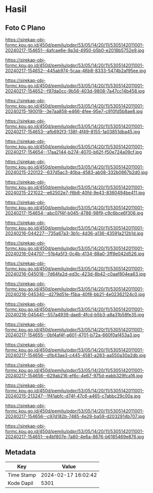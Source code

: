 # Hasil

## Foto C Plano

https://sirekap-obj-formc.kpu.go.id/450d/pemilu/pdpr/53/05/14/20/11/5305142011001-20240217-154651--4afcae6e-9a3d-4950-b5b0-e2018b5752e9.jpg

https://sirekap-obj-formc.kpu.go.id/450d/pemilu/pdpr/53/05/14/20/11/5305142011001-20240217-154652--445ab974-5caa-46b8-8333-5474b2af95ee.jpg

https://sirekap-obj-formc.kpu.go.id/450d/pemilu/pdpr/53/05/14/20/11/5305142011001-20240217-154652--f97da0cc-9b56-403d-9808-7a47cc14b458.jpg

https://sirekap-obj-formc.kpu.go.id/450d/pemilu/pdpr/53/05/14/20/11/5305142011001-20240215-190019--3e7aa858-e466-4fee-95e7-c910fd5b8ae8.jpg

https://sirekap-obj-formc.kpu.go.id/450d/pemilu/pdpr/53/05/14/20/11/5305142011001-20240217-154653--afb692f3-138f-4f49-8155-1a03851dba45.jpg

https://sirekap-obj-formc.kpu.go.id/450d/pemilu/pdpr/53/05/14/20/11/5305142011001-20240217-154654--17aa2144-b274-4070-b62f-f50e724a09cf.jpg

https://sirekap-obj-formc.kpu.go.id/450d/pemilu/pdpr/53/05/14/20/11/5305142011001-20240215-220122--637d5ac3-40ba-4583-ab08-332b0667b2d0.jpg

https://sirekap-obj-formc.kpu.go.id/450d/pemilu/pdpr/53/05/14/20/11/5305142011001-20240215-221022--e62502e7-f6b8-40fd-9e43-8360494be411.jpg

https://sirekap-obj-formc.kpu.go.id/450d/pemilu/pdpr/53/05/14/20/11/5305142011001-20240217-154654--abc07f4f-b045-4786-98f9-c9c6bce6f306.jpg

https://sirekap-obj-formc.kpu.go.id/450d/pemilu/pdpr/53/05/14/20/11/5305142011001-20240216-044227--735a67a3-3b1c-4d36-a136-43591a212b1d.jpg

https://sirekap-obj-formc.kpu.go.id/450d/pemilu/pdpr/53/05/14/20/11/5305142011001-20240216-044707--51b4a5f3-0c4b-4134-88a0-3ff9e042d526.jpg

https://sirekap-obj-formc.kpu.go.id/450d/pemilu/pdpr/53/05/14/20/11/5305142011001-20240216-045018--7d64fa2d-ed3c-423d-8b42-c0aaf804ea63.jpg

https://sirekap-obj-formc.kpu.go.id/450d/pemilu/pdpr/53/05/14/20/11/5305142011001-20240216-045340--d279d51e-f5ba-40f8-bb21-4e02362124c0.jpg

https://sirekap-obj-formc.kpu.go.id/450d/pemilu/pdpr/53/05/14/20/11/5305142011001-20240216-045441--557a4939-dae8-4fcd-b5b3-a8a31b58fe35.jpg

https://sirekap-obj-formc.kpu.go.id/450d/pemilu/pdpr/53/05/14/20/11/5305142011001-20240217-154655--0bf4af4f-a601-4701-b72a-660f0af453a3.jpg

https://sirekap-obj-formc.kpu.go.id/450d/pemilu/pdpr/53/05/14/20/11/5305142011001-20240217-154656--d1b43ae3-c445-4581-a283-aa550a30a2db.jpg

https://sirekap-obj-formc.kpu.go.id/450d/pemilu/pdpr/53/05/14/20/11/5305142011001-20240217-154656--629ab216-ef6c-4e67-975d-eabb329fca16.jpg

https://sirekap-obj-formc.kpu.go.id/450d/pemilu/pdpr/53/05/14/20/11/5305142011001-20240215-213247--1f41abfc-d74f-47c6-a465-c7abbc29c00a.jpg

https://sirekap-obj-formc.kpu.go.id/450d/pemilu/pdpr/53/05/14/20/11/5305142011001-20240217-154656--c97d182b-7485-4e29-ba59-d2032914b707.jpg

https://sirekap-obj-formc.kpu.go.id/450d/pemilu/pdpr/53/05/14/20/11/5305142011001-20240217-154651--e4bf807e-7a80-4e6a-8676-b6185469e876.jpg


## Metadata

| Key        | Value               |
| ---------- | ------------------- |
| Time Stamp | 2024-02-17 16:02:42 |
| Kode Dapil | 5301                |



